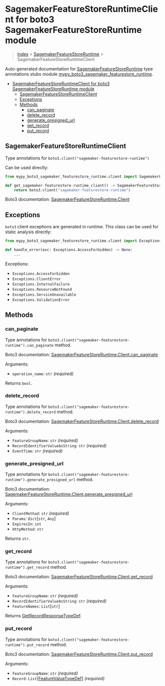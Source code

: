 # SagemakerFeatureStoreRuntimeClient for boto3 SagemakerFeatureStoreRuntime module

> [Index](..) > [SagemakerFeatureStoreRuntime](.) >
> SagemakerFeatureStoreRuntimeClient

Auto-generated documentation for
[SagemakerFeatureStoreRuntime](https://boto3.amazonaws.com/v1/documentation/api/1.17.71/reference/services/sagemaker-featurestore-runtime.html#SagemakerFeatureStoreRuntime)
type annotations stubs module
[mypy_boto3_sagemaker_featurestore_runtime](https://pypi.org/project/mypy-boto3-sagemaker-featurestore-runtime/).

- [SagemakerFeatureStoreRuntimeClient for boto3 SagemakerFeatureStoreRuntime module](#sagemakerfeaturestoreruntimeclient-for-boto3-sagemakerfeaturestoreruntime-module)
  - [SagemakerFeatureStoreRuntimeClient](#sagemakerfeaturestoreruntimeclient)
  - [Exceptions](#exceptions)
  - [Methods](#methods)
    - [can_paginate](#can_paginate)
    - [delete_record](#delete_record)
    - [generate_presigned_url](#generate_presigned_url)
    - [get_record](#get_record)
    - [put_record](#put_record)

## SagemakerFeatureStoreRuntimeClient

Type annotations for `boto3.client("sagemaker-featurestore-runtime")`

Can be used directly:

```python
from mypy_boto3_sagemaker_featurestore_runtime.client import SagemakerFeatureStoreRuntimeClient

def get_sagemaker-featurestore-runtime_client() -> SagemakerFeatureStoreRuntimeClient:
    return boto3.client("sagemaker-featurestore-runtime")
```

Boto3 documentation:
[SagemakerFeatureStoreRuntime.Client](https://boto3.amazonaws.com/v1/documentation/api/1.17.71/reference/services/sagemaker-featurestore-runtime.html#SagemakerFeatureStoreRuntime.Client)

## Exceptions

`boto3` client exceptions are generated in runtime. This class can be used for
static analysis directly:

```python
from mypy_boto3_sagemaker_featurestore_runtime.client import Exceptions

def handle_error(exc: Exceptions.AccessForbidden) -> None:
    ...
```

Exceptions:

- `Exceptions.AccessForbidden`
- `Exceptions.ClientError`
- `Exceptions.InternalFailure`
- `Exceptions.ResourceNotFound`
- `Exceptions.ServiceUnavailable`
- `Exceptions.ValidationError`

## Methods

### can_paginate

Type annotations for
`boto3.client("sagemaker-featurestore-runtime").can_paginate` method.

Boto3 documentation:
[SagemakerFeatureStoreRuntime.Client.can_paginate](https://boto3.amazonaws.com/v1/documentation/api/1.17.71/reference/services/sagemaker-featurestore-runtime.html#SagemakerFeatureStoreRuntime.Client.can_paginate)

Arguments:

- `operation_name`: `str` *(required)*

Returns `bool`.

### delete_record

Type annotations for
`boto3.client("sagemaker-featurestore-runtime").delete_record` method.

Boto3 documentation:
[SagemakerFeatureStoreRuntime.Client.delete_record](https://boto3.amazonaws.com/v1/documentation/api/1.17.71/reference/services/sagemaker-featurestore-runtime.html#SagemakerFeatureStoreRuntime.Client.delete_record)

Arguments:

- `FeatureGroupName`: `str` *(required)*
- `RecordIdentifierValueAsString`: `str` *(required)*
- `EventTime`: `str` *(required)*

### generate_presigned_url

Type annotations for
`boto3.client("sagemaker-featurestore-runtime").generate_presigned_url` method.

Boto3 documentation:
[SagemakerFeatureStoreRuntime.Client.generate_presigned_url](https://boto3.amazonaws.com/v1/documentation/api/1.17.71/reference/services/sagemaker-featurestore-runtime.html#SagemakerFeatureStoreRuntime.Client.generate_presigned_url)

Arguments:

- `ClientMethod`: `str` *(required)*
- `Params`: `Dict`\[`str`, `Any`\]
- `ExpiresIn`: `int`
- `HttpMethod`: `str`

Returns `str`.

### get_record

Type annotations for
`boto3.client("sagemaker-featurestore-runtime").get_record` method.

Boto3 documentation:
[SagemakerFeatureStoreRuntime.Client.get_record](https://boto3.amazonaws.com/v1/documentation/api/1.17.71/reference/services/sagemaker-featurestore-runtime.html#SagemakerFeatureStoreRuntime.Client.get_record)

Arguments:

- `FeatureGroupName`: `str` *(required)*
- `RecordIdentifierValueAsString`: `str` *(required)*
- `FeatureNames`: `List`\[`str`\]

Returns [GetRecordResponseTypeDef](./type_defs.md#getrecordresponsetypedef).

### put_record

Type annotations for
`boto3.client("sagemaker-featurestore-runtime").put_record` method.

Boto3 documentation:
[SagemakerFeatureStoreRuntime.Client.put_record](https://boto3.amazonaws.com/v1/documentation/api/1.17.71/reference/services/sagemaker-featurestore-runtime.html#SagemakerFeatureStoreRuntime.Client.put_record)

Arguments:

- `FeatureGroupName`: `str` *(required)*
- `Record`: `List`\[[FeatureValueTypeDef](./type_defs.md#featurevaluetypedef)\]
  *(required)*
